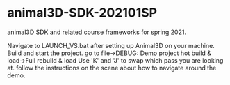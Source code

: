 # animal3D-SDK-202101SP
animal3D SDK and related course frameworks for spring 2021.

Navigate to LAUNCH_VS.bat after setting up Animal3D on your machine.
Build and start the project.
go to file->DEBUG: Demo project hot build & load->Full rebuild & load
Use 'K' and 'J' to swap which pass you are looking at.
follow the instructions on the scene about how to navigate around the demo.

